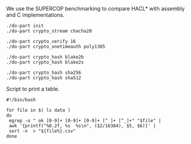 We use the SUPERCOP benchmarking to compare HACL* with assembly and C implementations.

```
./do-part init
./do-part crypto_stream chacha20

./do-part crypto_verify 16
./do-part crypto_onetimeauth poly1305

./do-part crypto_hash blake2b
./do-part crypto_hash blake2s

./do-part crypto_hash sha256
./do-part crypto_hash sha512
```

Script to print a table.

```
#!/bin/bash

for file in $( ls data )
do
 egrep -o " ok [0-9]+ [0-9]+ [0-9]+ [^ ]+ [^_]+" "$file" |
 awk '{printf("%0.2f, %s  %s\n", ($2/16384), $5, $6)}' |
 sort -n  > "${file%}.csv"
done
```
